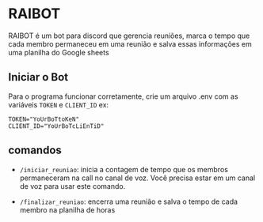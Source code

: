 # RAIBOT

RAIBOT é um bot para discord que gerencia reuniões, marca o tempo que cada membro permaneceu
em uma reunião e salva essas informações em uma planilha do Google sheets

## Iniciar o Bot

Para o programa funcionar corretamente, crie um arquivo .env com as variáveis `TOKEN` e `CLIENT_ID`
ex:

```
TOKEN="YoUrBoTtoKeN"
CLIENT_ID="YoUrBoTcLiEnTiD"
```

## comandos

-   `/iniciar_reuniao`: inicia a contagem de tempo que os membros permaneceram na call no canal de voz. Você precisa estar em um canal de voz para usar este comando.

-   `/finalizar_reuniao`: encerra uma reunião e salva o tempo de cada membro na planilha de horas
